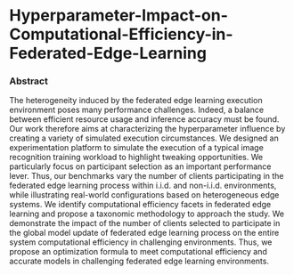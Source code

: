 # Hyperparameter-Impact-on-Computational-Efficiency-in-Federated-Edge-Learning

### Abstract
The heterogeneity induced by the federated edge learning execution environment poses many performance challenges. Indeed, a balance between efficient resource usage and inference accuracy must be found. Our work therefore aims at characterizing the hyperparameter influence by creating a variety of simulated execution circumstances. We designed an experimentation platform to simulate the execution of a typical image recognition training workload to highlight tweaking opportunities. We particularly focus on participant selection as an important performance lever. Thus, our benchmarks vary the number of clients participating in the federated edge learning process within i.i.d. and non-i.i.d. environments, while illustrating real-world configurations based on heterogeneous edge systems. We identify computational efficiency facets in federated edge learning and propose a taxonomic methodology to approach the study. We demonstrate the impact of the number of clients selected to participate in the global model update of federated edge learning process on the entire system computational efficiency in challenging environments. Thus, we propose an optimization formula to meet computational efficiency and accurate models in challenging federated edge learning environments.
